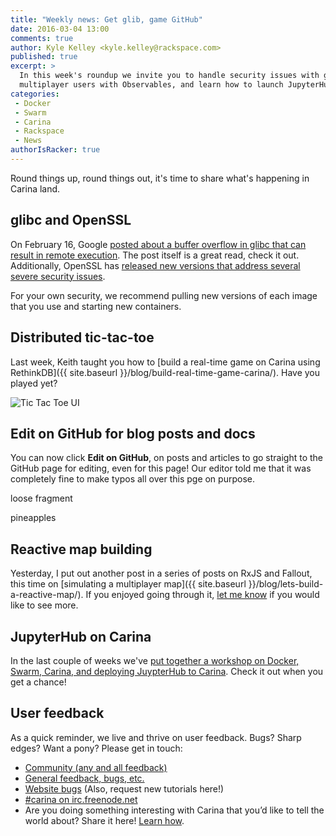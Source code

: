 ```yaml
---
title: "Weekly news: Get glib, game GitHub"
date: 2016-03-04 13:00
comments: true
author: Kyle Kelley <kyle.kelley@rackspace.com>
published: true
excerpt: >
  In this week's roundup we invite you to handle security issues with glibc and SSL (#hugops), build a distributed realtime tic-tac-toe game, edit this post, simulate
  multiplayer users with Observables, and learn how to launch JupyterHub.
categories:
 - Docker
 - Swarm
 - Carina
 - Rackspace
 - News
authorIsRacker: true
---
```


Round things up, round things out, it's time to share what's happening in Carina land.

## glibc and OpenSSL

On February 16, Google [posted about a buffer overflow in glibc that can result in remote execution](https://googleonlinesecurity.blogspot.com/2016/02/cve-2015-7547-glibc-getaddrinfo-stack.html). The post itself is a great read, check it out. Additionally, OpenSSL has [released new versions that address several severe security issues](https://mta.openssl.org/pipermail/openssl-announce/2016-February/000063.html).

For your own security, we recommend pulling new versions of each image that you use and starting new containers.

## Distributed tic-tac-toe

Last week, Keith taught you how to [build a real-time game on Carina using RethinkDB]({{ site.baseurl }}/blog/build-real-time-game-carina/). Have you played yet?

<img class="right" src="{% asset_path 2016-02-22-build-real-time-game-carina/web-ui.png %}" alt="Tic Tac Toe UI"/>

## Edit on GitHub for blog posts and docs

You can now click **Edit on GitHub**, on posts and articles to go straight to the GitHub page for editing, even for this page! Our editor told me that it was completely fine to make typos all over this pge on purpose.

loose fragment

pineapples

## Reactive map building

Yesterday, I put out another post in a series of posts on RxJS and Fallout, this time on [simulating a multiplayer map]({{ site.baseurl }}/blog/lets-build-a-reactive-map/). If you enjoyed going through it, [let me know](https://twitter.com/rgbkrk) if you would like to see more.

## JupyterHub on Carina

In the last couple of weeks we've [put together a workshop on Docker, Swarm, Carina,
and deploying JuypterHub to Carina](https://github.com/getcarina/jupyterhub-tutorial). Check it out when you get a chance!

## User feedback

As a quick reminder, we live and thrive on user feedback. Bugs? Sharp edges? Want a pony? Please get in touch:

* [Community (any and all feedback)](https://community.getcarina.com/)
* [General feedback, bugs, etc.](https://github.com/getcarina/feedback)
* [Website bugs](https://github.com/getcarina/getcarina.com/issues) (Also, request new tutorials here!)
* [#carina on irc.freenode.net](https://botbot.me/freenode/carina/)
* Are you doing something interesting with Carina that you’d like to tell the world about? Share it here! <a href="https://github.com/getcarina/getcarina.com/blob/master/CONTRIBUTING.md">Learn how</a>.
